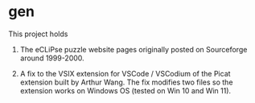 # gen

This project holds 

1. The eCLiPse puzzle website pages originally posted on Sourceforge around 1999-2000.  

2. A fix to the VSIX extension for VSCode / VSCodium of the Picat extension built by Arthur Wang.  The fix modifies two files so the extension works on Windows OS (tested on Win 10 and Win 11). 
